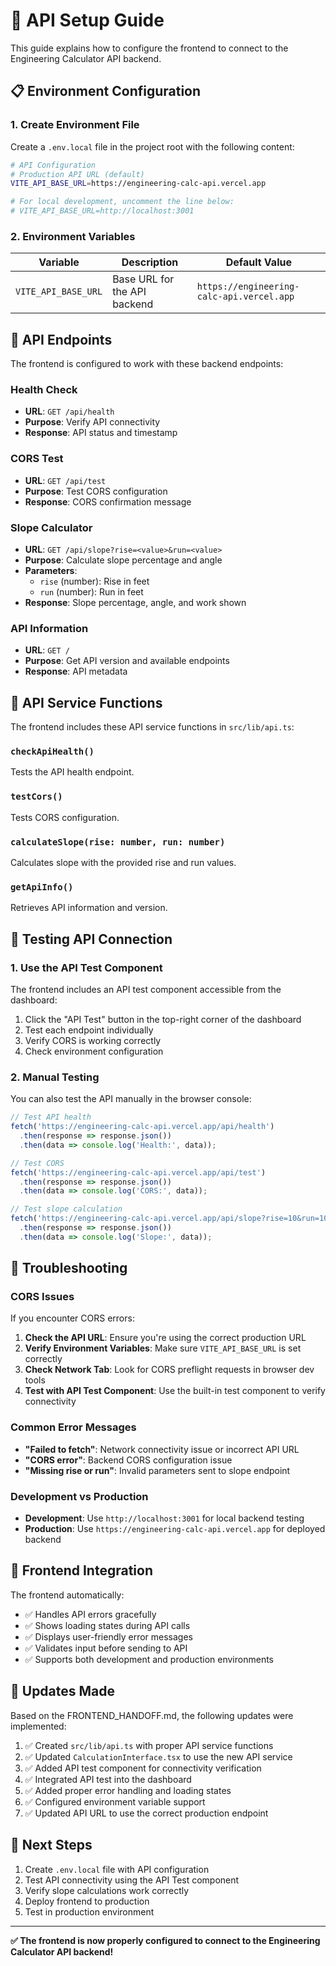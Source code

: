 # 🔧 API Setup Guide

This guide explains how to configure the frontend to connect to the Engineering Calculator API backend.

## 📋 Environment Configuration

### 1. Create Environment File

Create a `.env.local` file in the project root with the following content:

```bash
# API Configuration
# Production API URL (default)
VITE_API_BASE_URL=https://engineering-calc-api.vercel.app

# For local development, uncomment the line below:
# VITE_API_BASE_URL=http://localhost:3001
```

### 2. Environment Variables

| Variable | Description | Default Value |
|----------|-------------|---------------|
| `VITE_API_BASE_URL` | Base URL for the API backend | `https://engineering-calc-api.vercel.app` |

## 🚀 API Endpoints

The frontend is configured to work with these backend endpoints:

### Health Check
- **URL**: `GET /api/health`
- **Purpose**: Verify API connectivity
- **Response**: API status and timestamp

### CORS Test
- **URL**: `GET /api/test`
- **Purpose**: Test CORS configuration
- **Response**: CORS confirmation message

### Slope Calculator
- **URL**: `GET /api/slope?rise=<value>&run=<value>`
- **Purpose**: Calculate slope percentage and angle
- **Parameters**: 
  - `rise` (number): Rise in feet
  - `run` (number): Run in feet
- **Response**: Slope percentage, angle, and work shown

### API Information
- **URL**: `GET /`
- **Purpose**: Get API version and available endpoints
- **Response**: API metadata

## 🔧 API Service Functions

The frontend includes these API service functions in `src/lib/api.ts`:

### `checkApiHealth()`
Tests the API health endpoint.

### `testCors()`
Tests CORS configuration.

### `calculateSlope(rise: number, run: number)`
Calculates slope with the provided rise and run values.

### `getApiInfo()`
Retrieves API information and version.

## 🧪 Testing API Connection

### 1. Use the API Test Component

The frontend includes an API test component accessible from the dashboard:

1. Click the "API Test" button in the top-right corner of the dashboard
2. Test each endpoint individually
3. Verify CORS is working correctly
4. Check environment configuration

### 2. Manual Testing

You can also test the API manually in the browser console:

```javascript
// Test API health
fetch('https://engineering-calc-api.vercel.app/api/health')
  .then(response => response.json())
  .then(data => console.log('Health:', data));

// Test CORS
fetch('https://engineering-calc-api.vercel.app/api/test')
  .then(response => response.json())
  .then(data => console.log('CORS:', data));

// Test slope calculation
fetch('https://engineering-calc-api.vercel.app/api/slope?rise=10&run=100')
  .then(response => response.json())
  .then(data => console.log('Slope:', data));
```

## 🚨 Troubleshooting

### CORS Issues

If you encounter CORS errors:

1. **Check the API URL**: Ensure you're using the correct production URL
2. **Verify Environment Variables**: Make sure `VITE_API_BASE_URL` is set correctly
3. **Check Network Tab**: Look for CORS preflight requests in browser dev tools
4. **Test with API Test Component**: Use the built-in test component to verify connectivity

### Common Error Messages

- **"Failed to fetch"**: Network connectivity issue or incorrect API URL
- **"CORS error"**: Backend CORS configuration issue
- **"Missing rise or run"**: Invalid parameters sent to slope endpoint

### Development vs Production

- **Development**: Use `http://localhost:3001` for local backend testing
- **Production**: Use `https://engineering-calc-api.vercel.app` for deployed backend

## 📱 Frontend Integration

The frontend automatically:

- ✅ Handles API errors gracefully
- ✅ Shows loading states during API calls
- ✅ Displays user-friendly error messages
- ✅ Validates input before sending to API
- ✅ Supports both development and production environments

## 🔄 Updates Made

Based on the FRONTEND_HANDOFF.md, the following updates were implemented:

1. ✅ Created `src/lib/api.ts` with proper API service functions
2. ✅ Updated `CalculationInterface.tsx` to use the new API service
3. ✅ Added API test component for connectivity verification
4. ✅ Integrated API test into the dashboard
5. ✅ Added proper error handling and loading states
6. ✅ Configured environment variable support
7. ✅ Updated API URL to use the correct production endpoint

## 🎯 Next Steps

1. Create `.env.local` file with API configuration
2. Test API connectivity using the API Test component
3. Verify slope calculations work correctly
4. Deploy frontend to production
5. Test in production environment

---

**✅ The frontend is now properly configured to connect to the Engineering Calculator API backend!** 